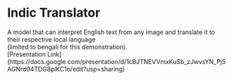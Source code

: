 <h1>Indic Translator</h1>
A model that can interpret English text from any image and translate it to their respective local language
<br>
(limited to bengali for this demonstration).

<br>
[Presentation Link](https://docs.google.com/presentation/d/1cBJTNEVVmxKuSb_zJwvsYN_Pj5AGNrd04TDG8plKC1o/edit?usp=sharing)


